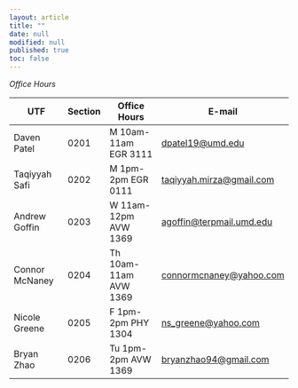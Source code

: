 ```yaml
---
layout: article
title: ""
date: null
modified: null
published: true
toc: false
---
```


*Office Hours*

UTF            | Section     | Office Hours          | E-mail
----------     | ----------- | --------              |----------
Daven Patel    | 0201        | M  10am-11am EGR 3111 | dpatel19@umd.edu
Taqiyyah Safi  | 0202        | M  1pm-2pm   EGR 0111 | taqiyyah.mirza@gmail.com
Andrew Goffin  | 0203        | W  11am-12pm AVW 1369 | agoffin@terpmail.umd.edu
Connor McNaney | 0204        | Th 10am-11am AVW 1369 | connormcnaney@yahoo.com
Nicole Greene  | 0205        | F  1pm-2pm   PHY 1304 | ns_greene@yahoo.com
Bryan Zhao     | 0206        | Tu 1pm-2pm   AVW 1369 | bryanzhao94@gmail.com
